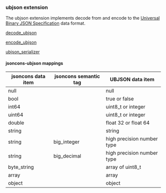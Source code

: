 ### ubjson extension

The ubjson extension implements decode from and encode to the [Universal Binary JSON Specification](http://ubjson.org/) data format.

[decode_ubjson](decode_ubjson.md)

[encode_ubjson](encode_ubjson.md)

[ubjson_serializer](ubjson_serializer.md)

#### jsoncons-ubjson mappings

jsoncons data item|jsoncons semantic tag|UBJSON data item
--------------|------------------|---------------
null          |                  | null
bool          |                  | true or false
int64         |                  | uint8_t or integer
uint64        |                  | uint8_t or integer
double        |                  | float 32 or float 64
string        |                  | string
string        | big_integer      | high precision number type
string        | big_decimal      | high precision number type
byte_string   |                  | array of uint8_t
array         |                  | array 
object        |                  | object





